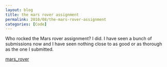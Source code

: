 ```yaml
---
layout: blog
title: the mars rover assignment
permalink: 2010/08/the-mars-rover-assignment
categories: [Code]
---
```


<p>Who rocked the Mars rover assignment? I did. I have seen a bunch of submissions now and I have seen nothing close to as good or as thorough as the one I submitted.</p>

<a href='http://blog.kristeraxel.com/wp-content/uploads/2010/08/mars_rover.zip'>mars_rover</a>
